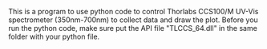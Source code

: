 This is a program to use python code to control Thorlabs CCS100/M UV-Vis spectrometer (350nm-700nm) to collect data and draw the plot.
Before you run the python code, make sure put the API file "TLCCS_64.dll" in the same folder with your python file.
